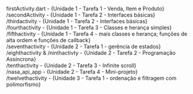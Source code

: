 firstActivity.dart - {Unidade 1 - Tarefa 1 - Venda, Item e Produto}     
/secondActivity - {Unidade 1 - Tarefa 2 - Interfaces básicas}     
/thirdactivity - {Unidade 1 - Tarefa 2 - Interfaces básicas}      
/fourthactivity - {Unidade 1 - Tarefa 3 - Classes e herança simples}     
/fifthactivity - {Unidade 1 - Tarefa 4 - mais classes e herança; funções de alta ordem e funções de callback}           
/seventhactivity - {Unidade 2 - Tarefa 1 - gerência de estados}      
/eighthactivity & /ninthactivty - {Unidade 2 - Tarefa 2 - Programação Assíncrona}           
/tenthactivity - {Unidade 2 - Tarefa 3 - Infinite scroll}                  
/nasa_api_app - {Unidade 2 - Tarefa 4 - Mini-projeto}              
/twelvethactivity - {Unidade 3 - Tarefa 1 - ordenação e filtragem com polimorfismo}
